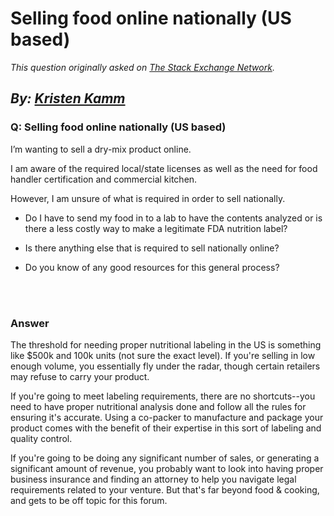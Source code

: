 # Selling food online nationally (US based)

_This question originally asked on [The Stack Exchange Network](https://cooking.stackexchange.com/q/110814)._

_By: [Kristen Kamm](https://cooking.stackexchange.com/u/87752)_
<br>
--------------------------------------------
### Q: Selling food online nationally (US based)
<p>I’m wanting to sell a dry-mix product online.</p>
<p>I am aware of the required local/state licenses as well as the need for food handler certification and commercial kitchen.</p>
<p>However, I am unsure of what is required in order to sell nationally.</p>
<ul>
<li><p>Do I have to send my food in to a lab to have the contents analyzed or is there a less costly way to make a legitimate FDA nutrition label?</p>
</li>
<li><p>Is there anything else that is required to sell nationally online?</p>
</li>
<li><p>Do you know of any good resources for this general process?</p>
</li>
</ul>

<br><br>
### Answer 
<p>The threshold for needing proper nutritional labeling in the US is something like $500k and 100k units (not sure the exact level). If you're selling in low enough volume, you essentially fly under the radar, though certain retailers may refuse to carry your product.</p>
<p>If you're going to meet labeling requirements, there are no shortcuts--you need to have proper nutritional analysis done and follow all the rules for ensuring it's accurate. Using a co-packer to manufacture and package your product comes with the benefit of their expertise in this sort of labeling and quality control.</p>
<p>If you're going to be doing any significant number of sales, or generating a significant amount of revenue, you probably want to look into having proper business insurance and finding an attorney to help you navigate legal requirements related to your venture. But that's far beyond food &amp; cooking, and gets to be off topic for this forum.</p>


